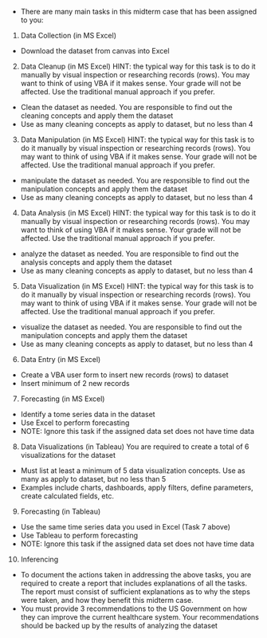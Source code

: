 - There are many main tasks in this midterm case that has been assigned to you:
  
1. Data Collection (in MS Excel)
- Download the dataset from canvas into Excel
  
2. Data Cleanup (in MS Excel)
HINT: the typical way for this task is to do it manually by visual inspection or researching records (rows). You may want to think of using VBA if it makes sense. Your grade will not be affected. Use the traditional manual approach if you prefer.
- Clean the dataset as needed. You are responsible to find out the cleaning concepts and apply them the dataset
- Use as many cleaning concepts as apply to dataset, but no less than 4

3. Data Manipulation (in MS Excel)
HINT: the typical way for this task is to do it manually by visual inspection or researching records (rows). You may want to think of using VBA if it makes sense. Your grade will not be affected. Use the traditional manual approach if you prefer.
- manipulate the dataset as needed. You are responsible to find out the manipulation concepts and apply them the dataset
- Use as many cleaning concepts as apply to dataset, but no less than 4

4. Data Analysis (in MS Excel)
HINT: the typical way for this task is to do it manually by visual inspection or researching records (rows). You may want to think of using VBA if it makes sense. Your grade will not be affected. Use the traditional manual approach if
you prefer.
- analyze the dataset as needed. You are responsible to find out the analysis concepts and apply them the dataset
- Use as many cleaning concepts as apply to dataset, but no less than 4

5. Data Visualization (in MS Excel)
HINT: the typical way for this task is to do it manually by visual inspection or researching records (rows). You may want to think of using VBA if it makes sense. Your grade will not be affected. Use the traditional manual approach if you prefer.
- visualize the dataset as needed. You are responsible to find out the manipulation concepts and apply them the dataset
- Use as many cleaning concepts as apply to dataset, but no less than 4

6. Data Entry (in MS Excel)
- Create a VBA user form to insert new records (rows) to dataset
- Insert minimum of 2 new records

7. Forecasting (in MS Excel)
- Identify a tome series data in the dataset
- Use Excel to perform forecasting
- NOTE: Ignore this task if the assigned data set does not have time data

8. Data Visualizations (in Tableau)
You are required to create a total of 6 visualizations for the dataset
- Must list at least a minimum of 5 data visualization concepts. Use as many as apply to dataset, but no less than 5
- Examples include charts, dashboards, apply filters, define parameters, create calculated fields, etc. 

9. Forecasting (in Tableau)
- Use the same time series data you used in Excel (Task 7 above)
- Use Tableau to perform forecasting
- NOTE: Ignore this task if the assigned data set does not have time data

10. Inferencing
- To document the actions taken in addressing the above tasks, you are required to create a report that includes explanations of all the tasks. The report must consist of sufficient explanations as to why the steps were taken, and how they benefit this midterm case.
- You must provide 3 recommendations to the US Government on how they can improve the current healthcare system. Your recommendations should be backed up by the results of analyzing the dataset
